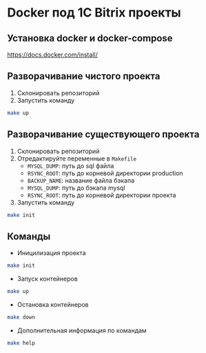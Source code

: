 # Docker под 1C Bitrix проекты

## Установка docker и docker-compose
https://docs.docker.com/install/

## Разворачивание чистого проекта 
1. Склонировать репозиторий
2. Запустить команду 
```bash
make up
```

## Разворачивание существующего проекта
1. Склонировать репозиторий
2. Отредактируйте переменные в `Makefile` 
    - `MYSQL_DUMP`: путь до sql файла
    - `RSYNC_ROOT`: путь до корневой директории production
    - `BACKUP_NAME`: название файла бэкапа
    - `MYSQL_DUMP`: путь до бэкапа mysql
    - `RSYNC_ROOT`: путь до корневой директории проекта
3. Запустить команду
```bash
make init
```

## Команды
- Иницилизация проекта 
```bash
make init
```

- Запуск контейнеров 
```bash
make up
```

- Остановка контейнеров
```bash
make down
```

- Дополнительная информация по командам
```bash
make help
```
